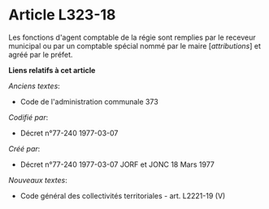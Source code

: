 # Article L323-18

Les fonctions d'agent comptable de la régie sont remplies par le receveur municipal ou par un comptable spécial nommé par le
maire [*attributions*] et agréé par le préfet.

**Liens relatifs à cet article**

_Anciens textes_:

  - Code de l'administration communale 373

_Codifié par_:

  - Décret n°77-240 1977-03-07

_Créé par_:

  - Décret n°77-240 1977-03-07 JORF et JONC 18 Mars 1977

_Nouveaux textes_:

  - Code général des collectivités territoriales - art. L2221-19 (V)
